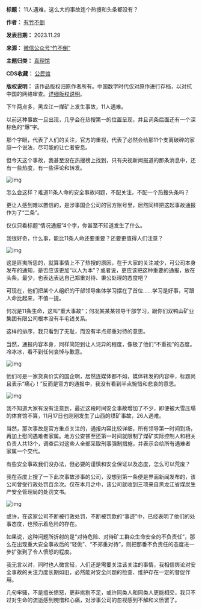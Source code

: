 

**标题：** 11人遇难，这么大的事故连个热搜和头条都没有？  

**作者：** [有竹不倒](https://chinadigitaltimes.net/space/竹不倒)  

**发表日期：** 2023.11.29  

**来源：** [微信公众号“竹不倒”](https://web.archive.org/web/https://mp.weixin.qq.com/s/MSnLWih7eP-GHnRiqEb6Jw)  

**主题归类：** [真理馆](https://chinadigitaltimes.net/space/真理馆)  

**CDS收藏：** [公民馆](https://chinadigitaltimes.net/space/%E5%85%AC%E6%B0%91%E9%A6%86)  

**版权说明：** 该作品版权归原作者所有。中国数字时代仅对原作进行存档，以对抗中国的网络审查。[详细版权说明](https://chinadigitaltimes.net/chinese/copyright)。


下午两点多，黑龙江一煤矿上发生事故，11人遇难。


以前这种事故一旦出现，几乎会在热搜第一的位置呈现，并且词条后面还有一个深棕色的“爆”字。


那个字眼，代表了人们的关注，官方的重视，代表了必然会给那11个支离破碎的家庭一个说法，尽可能的让亡者安息。


但今天这个事故，我甚至没在热搜榜上找到，只有央视新闻报道的那条消息中，还有一些热度，有一些评论和转发。


![img](https://chinadigitaltimes.net/chinese/files/2023/11/post-702714-65666df7b5f4b.png)


怎么会这样？难道11条人命的安全事故问题，不配关注，不配一个热搜头条吗？


更让人感到难以置信的，是涉事国企公司的官方账号里，居然同样把这起事故通报作为了“二条”。


仅仅只看标题“情况通报”4个字，你甚至不知道发生了什么。


我很好奇，什么事，能比11条人命还要重要？还要更值得人们注意？


![img](https://chinadigitaltimes.net/chinese/files/2023/11/post-702714-65666df7c7974.png)


这是匪夷所思的，就算事情上不了热搜的原因，在于大家的关注减少，可公司本身发布的通知，是否应该更加“以人为本”？或者说，更应该把这种重要的通报，放在头条。最少，也表达表达自己郑重对待、秉公处理的态度吧？


可现在，他们把某个人组织的干部领导集体学习摆在了首位……学习是好事，可跟人命比起来，不值一提。


何况是11条生命，这叫“重大事故”；何况某某某领导干部学习，跟你们双鸭山矿业集团有限公司根本没有半毛钱关系。


这样的排序，我只看到了无耻，而没有半点郑重对待的意思。


当然，通报内容本身，同样简短到让人诧异的程度，像极了他们“不重视”的态度。冷冰冰，看不到任何哀悼与歉意。


![img](https://chinadigitaltimes.net/chinese/files/2023/11/post-702714-65666df7db385.png)


他们可是一家货真价实的国企啊，居然连媒体都不如，媒体转发的内容中，标题尚且表示“痛心！”反而是官方的通报中，我没有看到半点惋惜和悲哀的意思。


![img](https://chinadigitaltimes.net/chinese/files/2023/11/post-702714-65666df7e3407.png)


我不知道大家有没有注意到，最近这段时间安全事故增加了不少，即便被大雪压塌的体育馆不算，11月17日也刚刚发生了山西的煤矿事故，26人遇难。


当然，那次事故是官方重点关注的，通报内容比较详细，所有领导第一时间到场，再加上慰问遇难者家属。地方公安甚至还第一时间就限制了煤矿实际控制人和相关负责人共13个，调查后对这些人全部采取刑事强制措施，并表示会给所有遇难者家属一个交代。


有些安全事故我们没办法，但必要的谨慎和安全保证以及态度，怎么可以荒废？


我在百度上搜了一下此次事故涉事的公司，没想到第一条便是界面新闻发布的，该公司曾受行政处罚百余次。仅在本月之中，该公司就收到三项来自黑龙江省煤炭生产安全管理局的处罚文书。


![img](https://chinadigitaltimes.net/chinese/files/2023/11/post-702714-65666df7ebc1b.png)


或许，在这家公司不断被行政处罚，不断被罚款的“事迹”中，已经表明了他们的处事态度，也预示着危险的存在。


如果说，这种问题所折射的是“对待危险、对待矿工群众生命安全的不负责任”，那么在出现重大安全事故后的“轻佻”、“不郑重对待”，则把那番不负责任的态度进一步扩张到了令人愤怒的程度。


我无言以对，同时也人微言轻，人们还是需要关注该关注的事情，我相信舆论对安全事故的关注力度长期如旧，必然能对安全问题的检查、维护存在一定的督促作用。


几句牢骚，不是擅长愤怒，更非挑剔不足，或许同类人和同类人更能相交，我只不过对生命的流逝感到惋惜和心痛，对涉事公司的忽视感到不解和义愤罢了。

